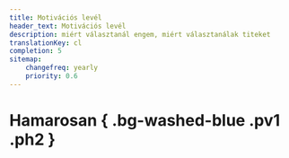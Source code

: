 ```yaml
---
title: Motivációs levél
header_text: Motivációs levél
description: miért választanál engem, miért választanálak titeket
translationKey: cl
completion: 5
sitemap:
    changefreq: yearly
    priority: 0.6
---
```


# Hamarosan { .bg-washed-blue .pv1 .ph2 }
